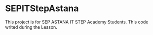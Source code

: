 # SEPITStepAstana

This project is for SEP ASTANA IT STEP Academy Students. This code writed during the Lesson.
